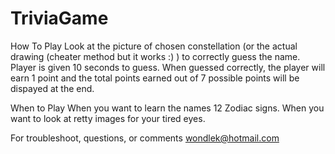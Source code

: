 # TriviaGame

How To Play
    Look at the picture of chosen constellation (or the actual drawing (cheater method but it works :) ) to correctly guess the name.
    Player is given 10 seconds to guess.
    When guessed correctly, the player will earn 1 point and the total points earned out of 7 possible points will be dispayed at the end.
    
When to Play
    When you want to learn the names 12 Zodiac signs.
    When you want to look at retty images for your tired eyes.

For troubleshoot, questions, or comments
    wondlek@hotmail.com
